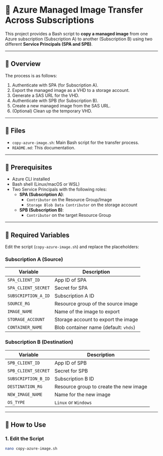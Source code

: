 # 🚀 Azure Managed Image Transfer Across Subscriptions

This project provides a Bash script to **copy a managed image** from one Azure subscription (Subscription A) to another (Subscription B) using two different **Service Principals (SPA and SPB)**.

---

## 🧭 Overview

The process is as follows:

1. Authenticate with SPA (for Subscription A).
2. Export the managed image as a VHD to a storage account.
3. Generate a SAS URL for the VHD.
4. Authenticate with SPB (for Subscription B).
5. Create a new managed image from the SAS URL.
6. (Optional) Clean up the temporary VHD.

---

## 📁 Files

- `copy-azure-image.sh`: Main Bash script for the transfer process.
- `README.md`: This documentation.

---

## 🔧 Prerequisites

- Azure CLI installed
- Bash shell (Linux/macOS or WSL)
- Two Service Principals with the following roles:
  - **SPA (Subscription A)**:
    - `Contributor` on the Resource Group/Image
    - `Storage Blob Data Contributor` on the storage account
  - **SPB (Subscription B)**:
    - `Contributor` on the target Resource Group

---

## 🔐 Required Variables

Edit the script (`copy-azure-image.sh`) and replace the placeholders:

### Subscription A (Source)

| Variable              | Description                                |
|-----------------------|--------------------------------------------|
| `SPA_CLIENT_ID`       | App ID of SPA                              |
| `SPA_CLIENT_SECRET`   | Secret for SPA                             |
| `SUBSCRIPTION_A_ID`   | Subscription A ID                          |
| `SOURCE_RG`           | Resource group of the source image         |
| `IMAGE_NAME`          | Name of the image to export                |
| `STORAGE_ACCOUNT`     | Storage account to export the image        |
| `CONTAINER_NAME`      | Blob container name (default: `vhds`)      |

### Subscription B (Destination)

| Variable              | Description                                |
|-----------------------|--------------------------------------------|
| `SPB_CLIENT_ID`       | App ID of SPB                              |
| `SPB_CLIENT_SECRET`   | Secret for SPB                             |
| `SUBSCRIPTION_B_ID`   | Subscription B ID                          |
| `DESTINATION_RG`      | Resource group to create the new image     |
| `NEW_IMAGE_NAME`      | Name for the new image                     |
| `OS_TYPE`             | `Linux` or `Windows`                       |

---

## 🚀 How to Use

### 1. Edit the Script

```bash
nano copy-azure-image.sh
